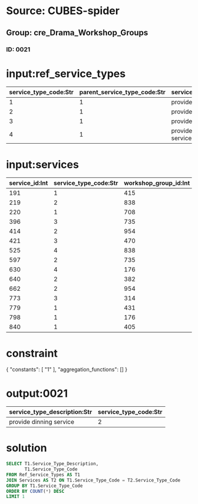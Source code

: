 # Source: CUBES-spider
## Group: cre_Drama_Workshop_Groups
### ID: 0021

# input:ref_service_types

| service_type_code:Str | parent_service_type_code:Str | service_type_description:Str |
|---|---|---|
| 1 | 1 | provide photo service |
| 2 | 1 | provide dinning service |
| 3 | 1 | provide filming service |
| 4 | 1 | provide adv promoting service |

# input:services

| service_id:Int | service_type_code:Str | workshop_group_id:Int | product_description:Str | product_name:Str | product_price:Dbl | other_product_service_details:Str |
|---|---|---|---|---|---|---|
| 191 | 1 | 415 | nan | film | 58932775.8822 | nan |
| 219 | 2 | 838 | nan | film | 2704.4719 | nan |
| 220 | 1 | 708 | nan | dinning | 6888.8306 | nan |
| 396 | 3 | 735 | nan | photo | 31862.0853 | nan |
| 414 | 2 | 954 | nan | photo | 213.9459 | nan |
| 421 | 3 | 470 | nan | photo | 8004.988 | nan |
| 525 | 4 | 838 | nan | photo | 3499362.8145 | nan |
| 597 | 2 | 735 | nan | photo | 5396.2935 | nan |
| 630 | 4 | 176 | nan | photo | 19845767.8923 | nan |
| 640 | 2 | 382 | nan | dinning | 7299.6747 | nan |
| 662 | 2 | 954 | nan | dinning | 641544.2835 | nan |
| 773 | 3 | 314 | nan | dinning | 827055.7309 | nan |
| 779 | 1 | 431 | nan | film | 9130.7326 | nan |
| 798 | 1 | 176 | nan | film | 84063402.4351 | nan |
| 840 | 1 | 405 | nan | film | 187358.6469 | nan |

# constraint

{
  "constants": [
    "1"
  ],
  "aggregation_functions": []
}

# output:0021

| service_type_description:Str | service_type_code:Str |
|---|---|
| provide dinning service | 2 |

# solution

```sql
SELECT T1.Service_Type_Description,
       T1.Service_Type_Code
FROM Ref_Service_Types AS T1
JOIN Services AS T2 ON T1.Service_Type_Code = T2.Service_Type_Code
GROUP BY T1.Service_Type_Code
ORDER BY COUNT(*) DESC
LIMIT 1
```
